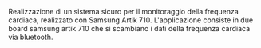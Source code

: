 Realizzazione di un sistema sicuro per il monitoraggio della frequenza cardiaca, realizzato con Samsung Artik 710.
L'applicazione consiste in due board samsung artik 710 che si scambiano i dati della frequenza cardiaca via bluetooth.
